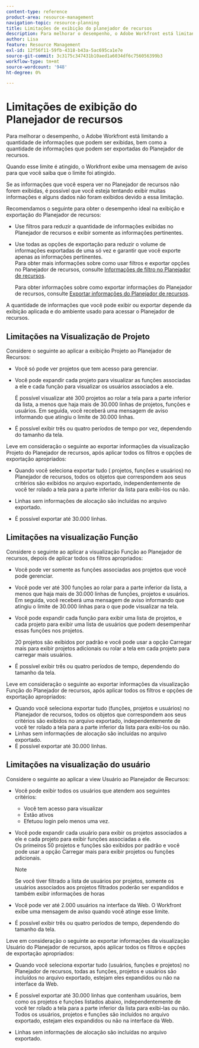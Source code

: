 ```yaml
---
content-type: reference
product-area: resource-management
navigation-topic: resource-planning
title: Limitações de exibição do planejador de recursos
description: Para melhorar o desempenho, o Adobe Workfront está limitando a quantidade de informações que podem ser exibidas, bem como a quantidade de informações que podem ser exportadas do Planejador de recursos.
author: Lisa
feature: Resource Management
exl-id: 12f56f11-59fb-4318-b43a-5ac695ca1e7e
source-git-commit: 3c3175c347431b10aed1a6034df6c756056399b3
workflow-type: tm+mt
source-wordcount: '948'
ht-degree: 0%

---
```


# Limitações de exibição do Planejador de recursos

Para melhorar o desempenho, o Adobe Workfront está limitando a quantidade de informações que podem ser exibidas, bem como a quantidade de informações que podem ser exportadas do Planejador de recursos.

Quando esse limite é atingido, o Workfront exibe uma mensagem de aviso para que você saiba que o limite foi atingido.

Se as informações que você espera ver no Planejador de recursos não forem exibidas, é possível que você esteja tentando exibir muitas informações e alguns dados não foram exibidos devido a essa limitação.

Recomendamos o seguinte para obter o desempenho ideal na exibição e exportação do Planejador de recursos:

* Use filtros para reduzir a quantidade de informações exibidas no Planejador de recursos e exibir somente as informações pertinentes.
* Use todas as opções de exportação para reduzir o volume de informações exportadas de uma só vez e garantir que você exporte apenas as informações pertinentes.\
  Para obter mais informações sobre como usar filtros e exportar opções no Planejador de recursos, consulte [Informações de filtro no Planejador de recursos](../../resource-mgmt/resource-planning/filter-resource-planner.md).

  Para obter informações sobre como exportar informações do Planejador de recursos, consulte [Exportar informações do Planejador de recursos](../../resource-mgmt/resource-planning/export-resource-planner.md).

A quantidade de informações que você pode exibir ou exportar depende da exibição aplicada e do ambiente usado para acessar o Planejador de recursos.

## Limitações na Visualização de Projeto

Considere o seguinte ao aplicar a exibição Projeto ao Planejador de Recursos:

* Você só pode ver projetos que tem acesso para gerenciar.
* Você pode expandir cada projeto para visualizar as funções associadas a ele e cada função para visualizar os usuários associados a ele.

  É possível visualizar até 300 projetos ao rolar a tela para a parte inferior da lista, a menos que haja mais de 30.000 linhas de projetos, funções e usuários. Em seguida, você receberá uma mensagem de aviso informando que atingiu o limite de 30.000 linhas.

* É possível exibir três ou quatro períodos de tempo por vez, dependendo do tamanho da tela.

Leve em consideração o seguinte ao exportar informações da visualização Projeto do Planejador de recursos, após aplicar todos os filtros e opções de exportação apropriados:

* Quando você seleciona exportar tudo ( projetos, funções e usuários) no Planejador de recursos, todos os objetos que correspondem aos seus critérios são exibidos no arquivo exportado, independentemente de você ter rolado a tela para a parte inferior da lista para exibi-los ou não.
* Linhas sem informações de alocação são incluídas no arquivo exportado.

* É possível exportar até 30.000 linhas.

## Limitações na visualização Função

Considere o seguinte ao aplicar a visualização Função ao Planejador de recursos, depois de aplicar todos os filtros apropriados:

* Você pode ver somente as funções associadas aos projetos que você pode gerenciar.

* Você pode ver até 300 funções ao rolar para a parte inferior da lista, a menos que haja mais de 30.000 linhas de funções, projetos e usuários. Em seguida, você receberá uma mensagem de aviso informando que atingiu o limite de 30.000 linhas para o que pode visualizar na tela.
* Você pode expandir cada função para exibir uma lista de projetos, e cada projeto para exibir uma lista de usuários que podem desempenhar essas funções nos projetos.

  20 projetos são exibidos por padrão e você pode usar a opção Carregar mais para exibir projetos adicionais ou rolar a tela em cada projeto para carregar mais usuários.

* É possível exibir três ou quatro períodos de tempo, dependendo do tamanho da tela.

Leve em consideração o seguinte ao exportar informações da visualização Função do Planejador de recursos, após aplicar todos os filtros e opções de exportação apropriados:

* Quando você seleciona exportar tudo (funções, projetos e usuários) no Planejador de recursos, todos os objetos que correspondem aos seus critérios são exibidos no arquivo exportado, independentemente de você ter rolado a tela para a parte inferior da lista para exibi-los ou não.
* Linhas sem informações de alocação são incluídas no arquivo exportado.
* É possível exportar até 30.000 linhas.

## Limitações na visualização do usuário

Considere o seguinte ao aplicar a view Usuário ao Planejador de Recursos:

* Você pode exibir todos os usuários que atendem aos seguintes critérios:

   * Você tem acesso para visualizar
   * Estão ativos
   * Efetuou login pelo menos uma vez.

* Você pode expandir cada usuário para exibir os projetos associados a ele e cada projeto para exibir funções associadas a ele.\
  Os primeiros 50 projetos e funções são exibidos por padrão e você pode usar a opção Carregar mais para exibir projetos ou funções adicionais.

  >[!NOTE]
  >
  >Se você tiver filtrado a lista de usuários por projetos, somente os usuários associados aos projetos filtrados poderão ser expandidos e também exibir informações de horas

* Você pode ver até 2.000 usuários na interface da Web. O Workfront exibe uma mensagem de aviso quando você atinge esse limite.
* É possível exibir três ou quatro períodos de tempo, dependendo do tamanho da tela.

Leve em consideração o seguinte ao exportar informações da visualização Usuário do Planejador de recursos, após aplicar todos os filtros e opções de exportação apropriados:

* Quando você seleciona exportar tudo (usuários, funções e projetos) no Planejador de recursos, todas as funções, projetos e usuários são incluídos no arquivo exportado, estejam eles expandidos ou não na interface da Web.

* É possível exportar até 30.000 linhas que contenham usuários, bem como os projetos e funções listados abaixo, independentemente de você ter rolado a tela para a parte inferior da lista para exibi-las ou não. Todos os usuários, projetos e funções são incluídos no arquivo exportado, estejam eles expandidos ou não na interface da Web.
* Linhas sem informações de alocação são incluídas no arquivo exportado.
